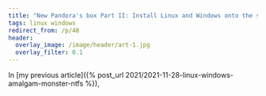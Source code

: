 ```yaml
---
title: "New Pandora's box Part II: Install Linux and Windows onto the same FAT32 partition"
tags: linux windows
redirect_from: /p/48
header:
  overlay_image: /image/header/art-1.jpg
  overlay_filter: 0.1
---
```


In [my previous article]({% post_url 2021/2021-11-28-linux-windows-amalgam-monster-ntfs %}),


  [a]: https://bbs.archlinux.org/viewtopic.php?id=173748